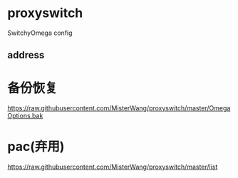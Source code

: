 # proxyswitch
SwitchyOmega config

## address

# 备份恢复
https://raw.githubusercontent.com/MisterWang/proxyswitch/master/OmegaOptions.bak

# pac(弃用)
https://raw.githubusercontent.com/MisterWang/proxyswitch/master/list
